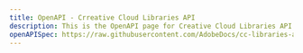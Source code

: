 ```yaml
---
title: OpenAPI - Crreative Cloud Libraries API
description: This is the OpenAPI page for Creative Cloud Libraries API
openAPISpec: https://raw.githubusercontent.com/AdobeDocs/cc-libraries-api-spec/main/openapi.json
---
```

